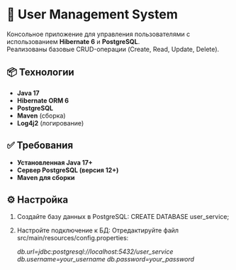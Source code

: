 # 🚀 User Management System

Консольное приложение для управления пользователями с использованием **Hibernate 6** и **PostgreSQL**.  
Реализованы базовые CRUD-операции (Create, Read, Update, Delete).

## 📦 Технологии
- **Java 17**
- **Hibernate ORM 6**
- **PostgreSQL**
- **Maven** (сборка)
- **Log4j2** (логирование)

## ✅ Требования
- **Установленная Java 17+**
- **Сервер PostgreSQL (версия 12+)**
- **Maven для сборки**

## ⚙️ Настройка
1. Создайте базу данных в PostgreSQL:
   CREATE DATABASE user_service;
2. Настройте подключение к БД:
Отредактируйте файл src/main/resources/config.properties:

   *db.url=jdbc:postgresql://localhost:5432/user_service*
   *db.username=your_username*
   *db.password=your_password*

